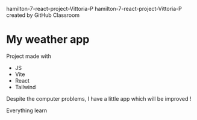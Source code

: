 hamilton-7-react-project-Vittoria-P
hamilton-7-react-project-Vittoria-P created by GitHub Classroom

# My weather app

Project made with
- JS
- Vite
- React
- Tailwind


Despite the computer problems, I have a little app which will be improved !

Everything learn
